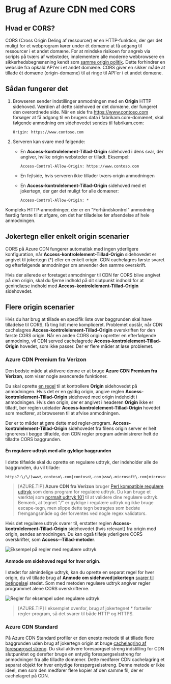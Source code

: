 <properties
    pageTitle="Brug af Azure CDN med CORS | Microsoft Azure"
    description="Lær at bruge Azure indhold levering netværk (CDN) til med tværs Origin ressource deling (CORS)."
    services="cdn"
    documentationCenter=""
    authors="camsoper"
    manager="erikre"
    editor=""/>

<tags
    ms.service="cdn"
    ms.workload="tbd"
    ms.tgt_pltfrm="na"
    ms.devlang="na"
    ms.topic="article"
    ms.date="09/30/2016"
    ms.author="casoper"/>
    
# <a name="using-azure-cdn-with-cors"></a>Brug af Azure CDN med CORS     

## <a name="what-is-cors"></a>Hvad er CORS?

CORS (Cross Origin Deling af ressourcer) er en HTTP-funktion, der gør det muligt for et webprogram kører under ét domæne at få adgang til ressourcer i et andet domæne. For at mindske risikoen for angreb via scripts på tværs af websteder, implementere alle moderne webbrowsere en sikkerhedsbegrænsning kendt som [samme origin politik](http://www.w3.org/Security/wiki/Same_Origin_Policy).  Dette forhindrer en webside fra opkald API'er i et andet domæne.  CORS giver en sikker måde at tillade ét domæne (origin-domæne) til at ringe til API'er i et andet domæne.
 
## <a name="how-it-works"></a>Sådan fungerer det
1.  Browseren sender indstillinger anmodningen med en **Origin** HTTP sidehoved. Værdien af dette sidehoved er det domæne, der fungeret den overordnede side. Når en side fra https://www.contoso.com forsøger at få adgang til en brugers data i fabrikam.com-domænet, skal følgende anmodning om sidehovedet sendes til fabrikam.com: 
    
    `Origin: https://www.contoso.com`
 
2.  Serveren kan svare med følgende:
    - En **Access-kontrolelement-Tillad-Origin** sidehoved i dens svar, der angiver, hvilke origin websteder er tilladt. Eksempel:
        
        `Access-Control-Allow-Origin: https://www.contoso.com`
        
    - En fejlside, hvis serveren ikke tillader tværs origin anmodningen
    - En **Access-kontrolelement-Tillad-Origin** sidehoved med et jokertegn, der gør det muligt for alle domæner:
        
        `Access-Control-Allow-Origin: *`
 
Kompleks HTTP-anmodninger, der er en "Forhåndskontrol" anmodning færdig første til at afgøre, om det har tilladelse før afsendelse af hele anmodningen.
 
## <a name="wildcard-or-single-origin-scenarios"></a>Jokertegn eller enkelt origin scenarier

CORS på Azure CDN fungerer automatisk med ingen yderligere konfiguration, når **Access-kontrolelement-Tillad-Origin** sidehovedet er angivet til jokertegn (*) eller en enkelt origin.  CDN cachelagres første svaret og efterfølgende anmodninger om anvender den samme overskrift.
 
Hvis der allerede er foretaget anmodninger til CDN før CORS blive angivet på den origin, skal du fjerne indhold på dit slutpunkt indhold for at genindlæse indhold med **Access-kontrolelement-Tillad-Origin** sidehovedet.
 
## <a name="multiple-origin-scenarios"></a>Flere origin scenarier

Hvis du har brug at tillade en specifik liste over baggrunden skal have tilladelse til CORS, få ting lidt mere kompliceret. Problemet opstår, når CDN cachelagres **Access-kontrolelement-Tillad-Origin** overskriften for den første CORS origin.  Når en anden CORS origin opretter en efterfølgende anmodning, vil CDN served cachelagrede **Access-kontrolelement-Tillad-Origin** hovedet, som ikke passer.  Der er flere måder at løse problemet.
 
### <a name="azure-cdn-premium-from-verizon"></a>Azure CDN Premium fra Verizon

Den bedste måde at aktivere denne er at bruge **Azure CDN Premium fra Verizon**, som viser nogle avancerede funktioner. 
 
Du skal oprette [en regel](cdn-rules-engine.md) til at kontrollere **Origin** sidehovedet på anmodningen.  Hvis det er en gyldig origin, angive reglen **Access-kontrolelement-Tillad-Origin** sidehoved med origin indeholdt i anmodningen.  Hvis den origin, der er angivet i headeren **Origin** ikke er tilladt, bør reglen udelader **Access-kontrolelement-Tillad-Origin** hovedet som medfører, at browseren til at afvise anmodningen. 
 
Der er to måder at gøre dette med regler-program.  **Access-kontrolelement-Tillad-Origin** sidehovedet fra filens origin server er helt ignoreres i begge tilfælde, den CDN regler program administrerer helt de tilladte CORS baggrunden.

#### <a name="one-regular-expression-with-all-valid-origins"></a>Én regulære udtryk med alle gyldige baggrunden
 
I dette tilfælde skal du oprette en regulære udtryk, der indeholder alle de baggrunden, du vil tillade: 

    https?:\/\/(www\.contoso\.com|contoso\.com|www\.microsoft\.com|microsoft.com\.com)$
 
> [AZURE.TIP] **Azure CDN fra Verizon** bruger [Perl kompatible regulære udtryk](http://pcre.org/) som dens program for regulære udtryk.  Du kan bruge et værktøj som [normalt udtryk 101](https://regex101.com/) til at validere dine regulære udtryk.  Bemærk, at tegnet "/" er gyldige i regulære udtryk og ikke bruge escape-tegn, men slippe dette tegn betragtes som bedste fremgangsmåde og der forventes ved nogle regex validators.

Hvis det regulære udtryk svarer til, erstatter reglen **Access-kontrolelement-Tillad-Origin** sidehovedet (hvis relevant) fra origin med origin, sendes anmodningen.  Du kan også tilføje yderligere CORS overskrifter, som **Access--Tillad-metoder**.

![Eksempel på regler med regulære udtryk](./media/cdn-cors/cdn-cors-regex.png)
 
#### <a name="request-header-rule-for-each-origin"></a>Anmode om sidehoved regel for hver origin.

I stedet for almindelige udtryk, kan du oprette en separat regel for hver origin, du vil tillade brug af **Anmode om sidehoved jokertegn** [svarer til betingelse](https://msdn.microsoft.com/library/mt757336.aspx#Anchor_1)i stedet. Som med metoden regulære udtryk angiver regler programmet alene CORS overskrifterne. 
  
![Regler for eksempel uden regulære udtryk](./media/cdn-cors/cdn-cors-no-regex.png)

> [AZURE.TIP] I eksemplet ovenfor, brug af jokertegnet * fortæller regler-program, så det svarer til både HTTP og HTTPS.
 
### <a name="azure-cdn-standard"></a>Azure CDN Standard

På Azure CDN Standard profiler er den eneste metode til at tillade flere baggrunden uden brug af jokertegn origin at bruge [cachelagring af forespørgsel streng](cdn-query-string.md).  Du skal aktivere forespørgsel streng indstilling for CDN slutpunktet og derefter bruge en entydig forespørgselsstreng for anmodninger fra alle tilladte domæner. Dette medfører CDN cachelagring et separat objekt for hver entydige forespørgselsstreng. Denne metode er ikke ideel, men som den medfører flere kopier af den samme fil, der er cachelagret på CDN.  

